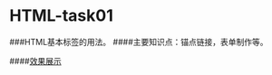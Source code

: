 # HTML-task01
###HTML基本标签的用法。
####主要知识点：锚点链接，表单制作等。

####[效果展示](http://htmlpreview.github.io/?https://github.com/thisXiaoming/HTML-task01/blob/master/task01.html)
